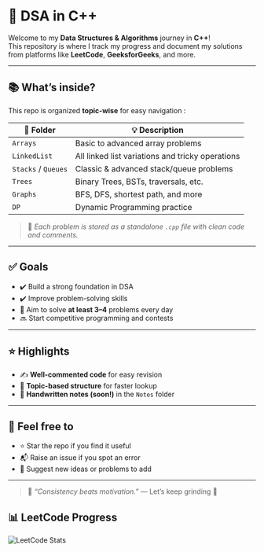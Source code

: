 # 🚀 DSA in C++

Welcome to my **Data Structures & Algorithms** journey in **C++**!  
This repository is where I track my progress and document my solutions from platforms like **LeetCode**, **GeeksforGeeks**, and more.

---

## 📚 What’s inside?

This repo is organized **topic-wise** for easy navigation :

| 📁 Folder | 💡 Description |
|-----------|----------------|
| `Arrays`  | Basic to advanced array problems |
| `LinkedList` | All linked list variations and tricky operations |
| `Stacks` / `Queues` | Classic & advanced stack/queue problems |
| `Trees`   | Binary Trees, BSTs, traversals, etc. |
| `Graphs`  | BFS, DFS, shortest path, and more |
| `DP`      | Dynamic Programming practice |

> 🔖 *Each problem is stored as a standalone `.cpp` file with clean code and comments.*

---

## ✅ Goals

- ✔️ Build a strong foundation in DSA
- ✔️ Improve problem-solving skills
- 🚧 Aim to solve **at least 3–4** problems every day
- 🔜 Start competitive programming and contests

---

## ⭐ Highlights

- ✍️ **Well-commented code** for easy revision
- 📂 **Topic-based structure** for faster lookup
- 📝 **Handwritten notes (soon!)** in the `Notes` folder

---

## 🙌 Feel free to

- ⭐ Star the repo if you find it useful
- 📬 Raise an issue if you spot an error
- 🤝 Suggest new ideas or problems to add

---

> 💬 _“Consistency beats motivation.”_ — Let’s keep grinding 🚀
## 📊 LeetCode Progress

![LeetCode Stats](https://leetcard.jacoblin.cool/Rishi_Maskare?ext=activity)

